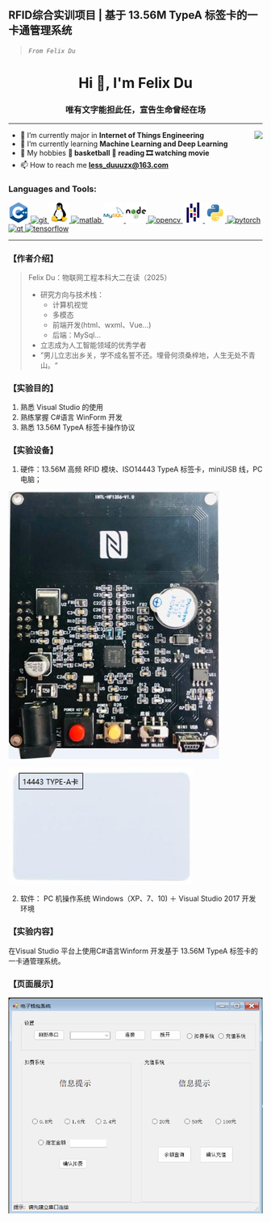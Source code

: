 ## RFID综合实训项目 | 基于 13.56M TypeA 标签卡的一卡通管理系统

> *`From Felix Du`*

<h1 align="center">Hi 👋, I'm Felix Du</h1>
<h3 align="center">唯有文字能担此任，宣告生命曾经在场</h3>

------

<a href="https://github.com/Coekyun-Dou">
<img align="right" src="https://github-readme-stats.vercel.app/api?username=Coekyun-Dou&show_icons=true">
</a>

- 🔭 I’m currently major in <strong>Internet of Things Engineering</strong>
- 🌱 I’m currently learning <strong>Machine Learning and Deep Learning</strong>
- 💬 My hobbies <strong>🏀 basketball 📔 reading 🎞️ watching movie</strong>
- 📫 How to reach me <strong>less_duuuzx@163.com</strong>


<h3 align="left">Languages and Tools:</h3>
<p align="left">  <a href="https://www.w3schools.com/cpp/" target="_blank" rel="noreferrer"> <img src="https://raw.githubusercontent.com/devicons/devicon/master/icons/cplusplus/cplusplus-original.svg" alt="cplusplus" width="40" height="40"/> </a> <a href="https://git-scm.com/" target="_blank" rel="noreferrer"> <img src="https://www.vectorlogo.zone/logos/git-scm/git-scm-icon.svg" alt="git" width="40" height="40"/> </a> <a href="https://www.linux.org/" target="_blank" rel="noreferrer"> <img src="https://raw.githubusercontent.com/devicons/devicon/master/icons/linux/linux-original.svg" alt="linux" width="40" height="40"/> </a> <a href="https://www.mathworks.com/" target="_blank" rel="noreferrer"> <img src="https://upload.wikimedia.org/wikipedia/commons/2/21/Matlab_Logo.png" alt="matlab" width="40" height="40"/> </a> <a href="https://www.mysql.com/" target="_blank" rel="noreferrer"> <img src="https://raw.githubusercontent.com/devicons/devicon/master/icons/mysql/mysql-original-wordmark.svg" alt="mysql" width="40" height="40"/> </a> <a href="https://nodejs.org" target="_blank" rel="noreferrer"> <img src="https://raw.githubusercontent.com/devicons/devicon/master/icons/nodejs/nodejs-original-wordmark.svg" alt="nodejs" width="40" height="40"/> </a> <a href="https://opencv.org/" target="_blank" rel="noreferrer"> <img src="https://www.vectorlogo.zone/logos/opencv/opencv-icon.svg" alt="opencv" width="40" height="40"/> </a> <a href="https://pandas.pydata.org/" target="_blank" rel="noreferrer"> <img src="https://raw.githubusercontent.com/devicons/devicon/2ae2a900d2f041da66e950e4d48052658d850630/icons/pandas/pandas-original.svg" alt="pandas" width="40" height="40"/> </a> <a href="https://www.python.org" target="_blank" rel="noreferrer"> <img src="https://raw.githubusercontent.com/devicons/devicon/master/icons/python/python-original.svg" alt="python" width="40" height="40"/> </a> <a href="https://pytorch.org/" target="_blank" rel="noreferrer"> <img src="https://www.vectorlogo.zone/logos/pytorch/pytorch-icon.svg" alt="pytorch" width="40" height="40"/> </a> <a href="https://www.qt.io/" target="_blank" rel="noreferrer"> <img src="https://upload.wikimedia.org/wikipedia/commons/0/0b/Qt_logo_2016.svg" alt="qt" width="40" height="40"/> </a> <a href="https://www.tensorflow.org" target="_blank" rel="noreferrer"> <img src="https://www.vectorlogo.zone/logos/tensorflow/tensorflow-icon.svg" alt="tensorflow" width="40" height="40"/> </a> </p>

------

### 【作者介绍】

> Felix Du：物联网工程本科大二在读（2025）
>
> - 研究方向与技术栈：
>   - 计算机视觉
>   - 多模态
>   - 前端开发(html、wxml、Vue...)
>   - 后端：MySql...
> - 立志成为人工智能领域的优秀学者
> - ”男儿立志出乡关，学不成名誓不还。埋骨何须桑梓地，人生无处不青山。“

### 【实验目的】

1. 熟悉 Visual Studio 的使用
2. 熟练掌握 C#语言 WinForm 开发
3. 熟悉 13.56M TypeA 标签卡操作协议

### 【实验设备】

1. 硬件：13.56M 高频 RFID 模块、ISO14443 TypeA 标签卡，miniUSB 线，PC 电脑；

![image-20250531010430921](https://github.com/Coekyun-Dou/RFID-ECardSystem/blob/master/image/image-20250531010430921.png?raw=true)

![image-20250531010523286](https://raw.githubusercontent.com/Coekyun-Dou/RFID-ECardSystem/refs/heads/master/image/image-20250531010523286.png)



2. 软件： PC 机操作系统 Windows（XP、7、10) ＋ Visual Studio 2017 开发环境

### 【实验内容】

在Visual Studio 平台上使用C#语言Winform 开发基于 13.56M TypeA 标签卡的一卡通管理系统。

### 【页面展示】

![image-20250531010652126](https://github.com/Coekyun-Dou/RFID-ECardSystem/blob/master/image/image-20250531010652126.png?raw=true)